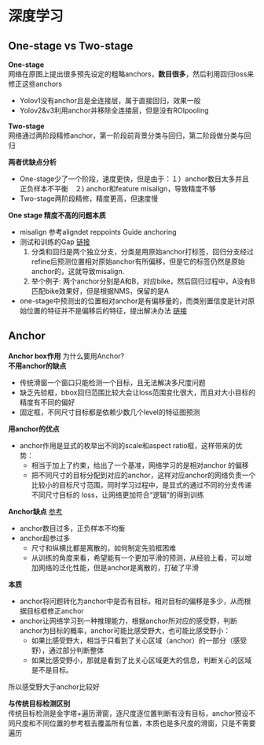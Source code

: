 # 深度学习

## One-stage vs Two-stage

**One-stage**  
网络在原图上提出很多预先设定的粗略anchors，**数目很多**，然后利用回归loss来修正这些anchors

- Yolov1没有anchor且是全连接层，属于直接回归，效果一般
- Yolov2&v3利用anchor并移除全连接层，但是没有ROIpooling

**Two-stage**  
网络通过两阶段精修anchor，第一阶段前背景分类与回归，第二阶段做分类与回归

**两者优缺点分析**

- One-stage少了一个阶段，速度更快，但是由于：１）anchor数目太多并且正负样本不平衡　２) anchor和feature misalign，导致精度不够
- Two-stage两阶段精修，精度更高，但速度慢

**One stage 精度不高的问题本质**  

- misalign
参考aligndet reppoints Guide anchoring  
- 测试和训练的Gap [链接](https://www.zhihu.com/search?type=content&q=Consistent%20Optimization%20for%20Single-Shot%20Object%20Detection)
  1. 分类和回归是两个独立分支，分类是用原始anchor打标签，回归分支经过refine后预测位置相对原始anchor有所偏移，但是它的标签仍然是原始anchor的，这就导致misalign.  
  2. 举个例子: 两个anchor分别是A和B，对应bike，然后回归过程中，A没有B匹配bike效果好，但是根据NMS，保留的是A
- one-stage中预测出的位置相对anchor是有偏移量的，而类别置信度是针对原始位置的特征并不是偏移后的特征，提出解决办法
  [链接](https://ac.nowcoder.com/discuss/229537)

## Anchor

**Anchor box作用**  为什么要用Anchor?  
**不用anchor的缺点**

- 传统滑窗一个窗口只能检测一个目标，且无法解决多尺度问题
- 缺乏先验框，bbox回归范围比较大会让loss范围变化很大，而且对大小目标的精度有不同的偏好
- 固定框，不同尺寸目标都是依赖少数几个level的特征图预测

**用anchor的优点**
- anchor作用是显式的枚举出不同的scale和aspect ratio框，这样带来的优势：
  - 相当于加上了约束，给出了一个基准，网络学习的是相对anchor 的偏移
  - 把不同尺寸的目标分配到对应的anchor，这样对应anchor的网络负责一个比较小的目标尺寸范围，同时学习过程中，是显式的通过不同的分支传递不同尺寸目标的 loss，让网络更加符合“逻辑”的得到训练

**Anchor缺点** [参考](https://zhuanlan.zhihu.com/p/50816080)
- anchor数目过多，正负样本不均衡
- anchor超参过多
    - 尺寸和纵横比都是离散的，如何制定先验框困难
    - 从训练的角度来看，希望能有一个更加平滑的预测，从经验上看，可以增加网络的泛化性能，但是anchor是离散的，打破了平滑

**本质**
- anchor将问题转化为anchor中是否有目标，相对目标的偏移是多少，从而根据目标框修正anchor
- anchor让网络学习到一种推理能力，根据anchor所对应的感受野，判断anchor为目标的概率，anchor可能比感受野大，也可能比感受野小：
  - 如果比感受野大，相当于只看到了关心区域（anchor）的一部分（感受野），通过部分判断整体
  - 如果比感受野小，那就是看到了比关心区域更大的信息，判断关心的区域是不是目标。

所以感受野大于anchor比较好

**与传统目标检测区别**  
传统目标检测是金字塔+遍历滑窗，逐尺度逐位置判断有没有目标，anchor预设不同尺度和不同位置的参考框去覆盖所有位置，本质也是多尺度的滑窗，只是不需要遍历